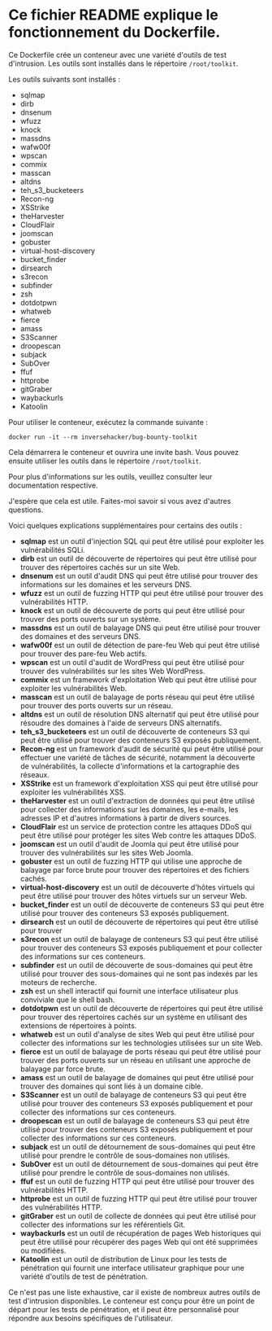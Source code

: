 
# Ce fichier README explique le fonctionnement du Dockerfile.

Ce Dockerfile crée un conteneur avec une variété d'outils de test d'intrusion. Les outils sont installés dans le répertoire `/root/toolkit`.

Les outils suivants sont installés :

* sqlmap
* dirb
* dnsenum
* wfuzz
* knock
* massdns
* wafw00f
* wpscan
* commix
* masscan
* altdns
* teh_s3_bucketeers
* Recon-ng
* XSStrike
* theHarvester
* CloudFlair
* joomscan
* gobuster
* virtual-host-discovery
* bucket_finder
* dirsearch
* s3recon
* subfinder
* zsh
* dotdotpwn
* whatweb
* fierce
* amass
* S3Scanner
* droopescan
* subjack
* SubOver
* ffuf
* httprobe
* gitGraber
* waybackurls
* Katoolin

Pour utiliser le conteneur, exécutez la commande suivante :

```
docker run -it --rm inversehacker/bug-bounty-toolkit
```

Cela démarrera le conteneur et ouvrira une invite bash. Vous pouvez ensuite utiliser les outils dans le répertoire `/root/toolkit`.

Pour plus d'informations sur les outils, veuillez consulter leur documentation respective.

J'espère que cela est utile. Faites-moi savoir si vous avez d'autres questions.


Voici quelques explications supplémentaires pour certains des outils :

* **sqlmap** est un outil d'injection SQL qui peut être utilisé pour exploiter les vulnérabilités SQLi.
* **dirb** est un outil de découverte de répertoires qui peut être utilisé pour trouver des répertoires cachés sur un site Web.
* **dnsenum** est un outil d'audit DNS qui peut être utilisé pour trouver des informations sur les domaines et les serveurs DNS.
* **wfuzz** est un outil de fuzzing HTTP qui peut être utilisé pour trouver des vulnérabilités HTTP.
* **knock** est un outil de découverte de ports qui peut être utilisé pour trouver des ports ouverts sur un système.
* **massdns** est un outil de balayage DNS qui peut être utilisé pour trouver des domaines et des serveurs DNS.
* **wafw00f** est un outil de détection de pare-feu Web qui peut être utilisé pour trouver des pare-feu Web actifs.
* **wpscan** est un outil d'audit de WordPress qui peut être utilisé pour trouver des vulnérabilités sur les sites Web WordPress.
* **commix** est un framework d'exploitation Web qui peut être utilisé pour exploiter les vulnérabilités Web.
* **masscan** est un outil de balayage de ports réseau qui peut être utilisé pour trouver des ports ouverts sur un réseau.
* **altdns** est un outil de résolution DNS alternatif qui peut être utilisé pour résoudre des domaines à l'aide de serveurs DNS alternatifs.
* **teh_s3_bucketeers** est un outil de découverte de conteneurs S3 qui peut être utilisé pour trouver des conteneurs S3 exposés publiquement.
* **Recon-ng** est un framework d'audit de sécurité qui peut être utilisé pour effectuer une variété de tâches de sécurité, notamment la découverte de vulnérabilités, la collecte d'informations et la cartographie des réseaux.
* **XSStrike** est un framework d'exploitation XSS qui peut être utilisé pour exploiter les vulnérabilités XSS.
* **theHarvester** est un outil d'extraction de données qui peut être utilisé pour collecter des informations sur les domaines, les e-mails, les adresses IP et d'autres informations à partir de divers sources.
* **CloudFlair** est un service de protection contre les attaques DDoS qui peut être utilisé pour protéger les sites Web contre les attaques DDoS.
* **joomscan** est un outil d'audit de Joomla qui peut être utilisé pour trouver des vulnérabilités sur les sites Web Joomla.
* **gobuster** est un outil de fuzzing HTTP qui utilise une approche de balayage par force brute pour trouver des répertoires et des fichiers cachés.
* **virtual-host-discovery** est un outil de découverte d'hôtes virtuels qui peut être utilisé pour trouver des hôtes virtuels sur un serveur Web.
* **bucket_finder** est un outil de découverte de conteneurs S3 qui peut être utilisé pour trouver des conteneurs S3 exposés publiquement.
* **dirsearch** est un outil de découverte de répertoires qui peut être utilisé pour trouver
* **s3recon** est un outil de balayage de conteneurs S3 qui peut être utilisé pour trouver des conteneurs S3 exposés publiquement et pour collecter des informations sur ces conteneurs.
* **subfinder** est un outil de découverte de sous-domaines qui peut être utilisé pour trouver des sous-domaines qui ne sont pas indexés par les moteurs de recherche.
* **zsh** est un shell interactif qui fournit une interface utilisateur plus conviviale que le shell bash.
* **dotdotpwn** est un outil de découverte de répertoires qui peut être utilisé pour trouver des répertoires cachés sur un système en utilisant des extensions de répertoires à points.
* **whatweb** est un outil d'analyse de sites Web qui peut être utilisé pour collecter des informations sur les technologies utilisées sur un site Web.
* **fierce** est un outil de balayage de ports réseau qui peut être utilisé pour trouver des ports ouverts sur un réseau en utilisant une approche de balayage par force brute.
* **amass** est un outil de balayage de domaines qui peut être utilisé pour trouver des domaines qui sont liés à un domaine cible.
* **S3Scanner** est un outil de balayage de conteneurs S3 qui peut être utilisé pour trouver des conteneurs S3 exposés publiquement et pour collecter des informations sur ces conteneurs.
* **droopescan** est un outil de balayage de conteneurs S3 qui peut être utilisé pour trouver des conteneurs S3 exposés publiquement et pour collecter des informations sur ces conteneurs.
* **subjack** est un outil de détournement de sous-domaines qui peut être utilisé pour prendre le contrôle de sous-domaines non utilisés.
* **SubOver** est un outil de détournement de sous-domaines qui peut être utilisé pour prendre le contrôle de sous-domaines non utilisés.
* **ffuf** est un outil de fuzzing HTTP qui peut être utilisé pour trouver des vulnérabilités HTTP.
* **httprobe** est un outil de fuzzing HTTP qui peut être utilisé pour trouver des vulnérabilités HTTP.
* **gitGraber** est un outil de collecte de données qui peut être utilisé pour collecter des informations sur les référentiels Git.
* **waybackurls** est un outil de récupération de pages Web historiques qui peut être utilisé pour récupérer des pages Web qui ont été supprimées ou modifiées.
* **Katoolin** est un outil de distribution de Linux pour les tests de pénétration qui fournit une interface utilisateur graphique pour une variété d'outils de test de pénétration.

Ce n'est pas une liste exhaustive, car il existe de nombreux autres outils de test d'intrusion disponibles. Le conteneur est conçu pour être un point de départ pour les tests de pénétration, et il peut être personnalisé pour répondre aux besoins spécifiques de l'utilisateur.
